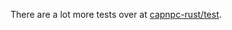 There are a lot more tests over at
[capnpc-rust/test](https://github.com/dwrensha/capnpc-rust/tree/master/test).